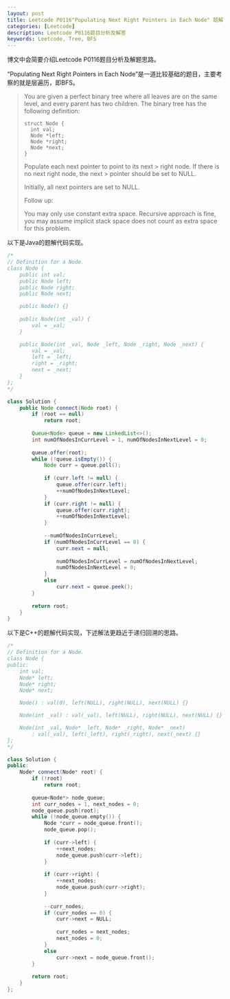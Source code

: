 ```yaml
---
layout: post
title: Leetcode P0116"Populating Next Right Pointers in Each Node" 题解
categories: [Leetcode]
description: Leetcode P0116题目分析及解答
keywords: Leetcode, Tree, BFS
---
```


博文中会简要介绍Leetcode P0116题目分析及解题思路。

“Populating Next Right Pointers in Each Node”是一道比较基础的题目，主要考察的就是层遍历，即BFS。

> You are given a perfect binary tree where all leaves are on the same level, and every parent has two children. The binary tree has the following definition:
> ```
> struct Node {
>   int val;
>   Node *left;
>   Node *right;
>   Node *next;
> }
> ```
> Populate each next pointer to point to its next > right node. If there is no next right node, the next > pointer should be set to NULL.
> 
> Initially, all next pointers are set to NULL.
> 
> Follow up:
> 
> You may only use constant extra space.
> Recursive approach is fine, you may assume implicit stack space does not count as extra space for this problem.

以下是Java的题解代码实现。
```java
/*
// Definition for a Node.
class Node {
    public int val;
    public Node left;
    public Node right;
    public Node next;

    public Node() {}
    
    public Node(int _val) {
        val = _val;
    }

    public Node(int _val, Node _left, Node _right, Node _next) {
        val = _val;
        left = _left;
        right = _right;
        next = _next;
    }
};
*/

class Solution {
    public Node connect(Node root) {
        if (root == null)
            return root;
        
        Queue<Node> queue = new LinkedList<>();
        int numOfNodesInCurrLevel = 1, numOfNodesInNextLevel = 0;
        
        queue.offer(root);
        while (!queue.isEmpty()) {
            Node curr = queue.poll();
            
            if (curr.left != null) {
                queue.offer(curr.left);
                ++numOfNodesInNextLevel;
            }
            if (curr.right != null) {
                queue.offer(curr.right);
                ++numOfNodesInNextLevel;
            }
            
            --numOfNodesInCurrLevel;
            if (numOfNodesInCurrLevel == 0) {
                curr.next = null;
                
                numOfNodesInCurrLevel = numOfNodesInNextLevel;
                numOfNodesInNextLevel = 0;
            }
            else
                curr.next = queue.peek();
        }
        
        return root;
    }
}
```

以下是C++的题解代码实现，下述解法更趋近于递归回溯的思路。
```cpp
/*
// Definition for a Node.
class Node {
public:
    int val;
    Node* left;
    Node* right;
    Node* next;

    Node() : val(0), left(NULL), right(NULL), next(NULL) {}

    Node(int _val) : val(_val), left(NULL), right(NULL), next(NULL) {}

    Node(int _val, Node* _left, Node* _right, Node* _next)
        : val(_val), left(_left), right(_right), next(_next) {}
};
*/

class Solution {
public:
    Node* connect(Node* root) {
        if (!root)
            return root;
        
        queue<Node*> node_queue;
        int curr_nodes = 1, next_nodes = 0;
        node_queue.push(root);
        while (!node_queue.empty()) {
            Node *curr = node_queue.front();
            node_queue.pop();
            
            if (curr->left) {
                ++next_nodes;
                node_queue.push(curr->left);
            }
            
            if (curr->right) {
                ++next_nodes;
                node_queue.push(curr->right);
            }
            
            --curr_nodes;
            if (curr_nodes == 0) {
                curr->next = NULL;
                
                curr_nodes = next_nodes;
                next_nodes = 0;
            }
            else
                curr->next = node_queue.front();
        }
        
        return root;
    }
};
```
